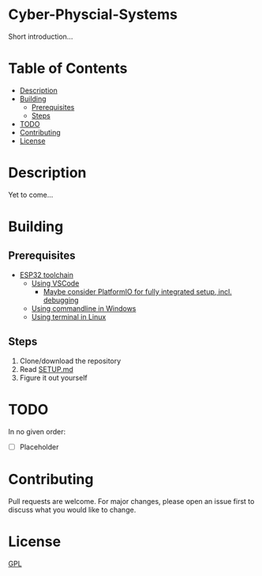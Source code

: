 # Cyber-Physcial-Systems

Short introduction...

# Table of Contents

* [Description](#description)
* [Building](#building)
  * [Prerequisites](#prerequisites)
  * [Steps](#steps)
* [TODO](#todo)
* [Contributing](#contributing)
* [License](#license) 

# Description

Yet to come...

# Building

## Prerequisites
* [ESP32 toolchain](https://docs.espressif.com/projects/esp-idf/en/latest/esp32/get-started/)
  * [Using VSCode](https://github.com/espressif/vscode-esp-idf-extension/blob/master/docs/tutorial/install.md)
    * [Maybe consider PlatformIO for fully integrated setup, incl. debugging](https://platformio.org/)
  * [Using commandline in Windows](https://docs.espressif.com/projects/esp-idf/en/latest/esp32/get-started/windows-setup.html)
  * [Using terminal in Linux](https://docs.espressif.com/projects/esp-idf/en/latest/esp32/get-started/linux-macos-setup.html)

## Steps
1. Clone/download the repository
2. Read [SETUP.md](SETUP.md)
2. Figure it out yourself

# TODO
In no given order:

- [ ] Placeholder


# Contributing
Pull requests are welcome. For major changes, please open an issue first to discuss what you would like to change.

# License
[GPL](https://choosealicense.com/licenses/gpl-3.0/)
